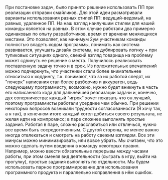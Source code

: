   При постановке задач, было принято решение использовать ПП при реализации отправки смайликов.
  Для этой идеи расматривали варианты использования разных стилей ПП: ведущий-ведомый, на равных, удаленное ПП. 
  На наш взгляд наилучшим стилем для нашей команды является на равных. В этом случае работали два примерно одинаковых 
по опыту разработчиков, время от времени меняющихся местами. Это позволяет, как минимум 2ум участникам команды
полностью владеть кодом программы, понимать как система развивается, улучшать дизайн системы, не дублировать логику + при 
тупиковых ситуациях одного, свежий взгляд товарища на проблему может сдвинуть ее решение с места. 
  Получилось реализовать поставленную задачу точно и в срок. Из положительных впечатлений можно подчеркнуть, что участники 
стали более внимательнее относиться к коддингу, т.к. понимают, что за их работой следят, их "почерк" написания стал более
разборчив и аккуратен, ведь следующему программисту, возможно, нужно будет вникнуть в часть его написанного кода для дальнейшей 
реализации задачи и, конечно, дух соперничества: каждый "игрок" хочет показать что он лучший, поэтому программисты работали
усерднее чем обычно.
  При решении некоторых вопросов возникали трудности согласованности (Я хочу так, а я так), в конечном итоге каждый хотел добиться
своего результата, не желая идти на компромисс; в паре сложнее выполнять простые задания. Работая в паре, сложно расслабиться или
отвлечься, нужно все время быть сосредоточенным. С другой стороны, не менее важно иногда отвлекаться и смотреть на работу свежим
взглядом. Все эти минусы можно минимизировать, или вовсе убрать. Мы считаем, что это можно сделать путем введения в команду
некоторых правил. Например, можно ввести обязательные перерывы между часами работы, при этом сменяя вид деятельности (сыграть в
игру, выйти на прогулку), простые задания выполнять по отдельности.
  Мы будем использовать парное программирование для использования программного продукта и параллельно исправления в нём ошибок.
